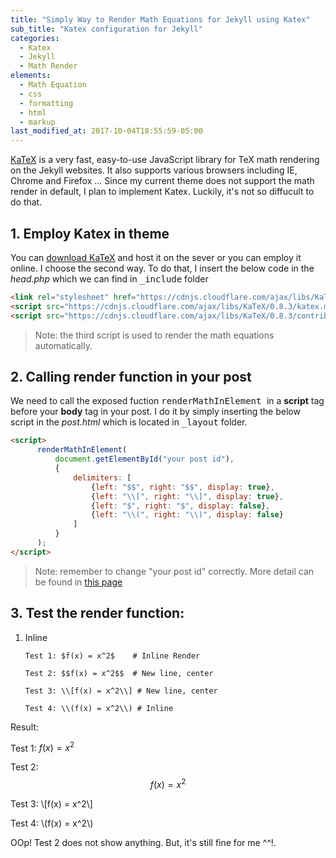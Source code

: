 ```yaml
---
title: "Simply Way to Render Math Equations for Jekyll using Katex"
sub_title: "Katex configuration for Jekyll"
categories:
  - Katex
  - Jekyll
  - Math Render
elements:
  - Math Equation
  - css
  - formatting
  - html
  - markup
last_modified_at: 2017-10-04T18:55:59-05:00
---
```


[KaTeX](https://github.com/Khan/KaTeX) is a very fast, easy-to-use JavaScript library for TeX math rendering on the Jekyll websites. It also supports various browsers including IE, Chrome and Firefox ... Since my current theme does not support the math render in default, I plan to implement Katex. Luckily, it's not so diffucult to do that.

## 1. Employ Katex in theme

You can [download KaTeX](https://github.com/khan/katex/releases) and host it on the sever or you can employ it online. I choose the second way. To do that, I insert the below code in the *head.php* which we can find in <kbd>_include</kbd> folder

```html
<link rel="stylesheet" href="https://cdnjs.cloudflare.com/ajax/libs/KaTeX/0.8.3/katex.min.css" integrity="sha384-B41nY7vEWuDrE9Mr+J2nBL0Liu+nl/rBXTdpQal730oTHdlrlXHzYMOhDU60cwde" crossorigin="anonymous">
<script src="https://cdnjs.cloudflare.com/ajax/libs/KaTeX/0.8.3/katex.min.js" integrity="sha384-L9gv4ooDLrYwW0QCM6zY3EKSSPrsuUncpx26+erN0pJX4wv1B1FzVW1SvpcJPx/8" crossorigin="anonymous"></script>
<script src="https://cdnjs.cloudflare.com/ajax/libs/KaTeX/0.8.3/contrib/auto-render.min.js" integrity="sha384-RkgGHBDdR8eyBOoWeZ/vpGg1cOvSAJRflCUDACusAAIVwkwPrOUYykglPeqWakZu" crossorigin="anonymous"></script>
```

>Note: the third script is used to render the math equations automatically.

## 2. Calling render function in your post

We need to call the exposed fuction <kbd> renderMathInElement </kbd> in a **script** tag before your **body** tag in your post. I do it by simply inserting the below script in the *post.html* which is located in <kbd>_layout</kbd> folder.

```html
<script>
      renderMathInElement(
          document.getElementById("your post id"),
          {
              delimiters: [
                  {left: "$$", right: "$$", display: true},
                  {left: "\\[", right: "\\]", display: true},
                  {left: "$", right: "$", display: false},
                  {left: "\\(", right: "\\)", display: false}
              ]
          }
      );
</script>
```
>Note: remember to change "your post id" correctly. More detail can be found in [this page](https://github.com/Khan/KaTeX/blob/master/contrib/auto-render/README.md)

## 3. Test the render function:

1. Inline
    ```
    Test 1: $f(x) = x^2$    # Inline Render

    Test 2: $$f(x) = x^2$$  # New line, center

    Test 3: \\[f(x) = x^2\\] # New line, center

    Test 4: \\(f(x) = x^2\\) # Inline
    ```

Result:

Test 1: $f(x) = x^2$

Test 2: $$f(x) = x^2$$

Test 3: \\[f(x) = x^2\\]

Test 4: \\(f(x) = x^2\\)

OOp! Test 2 does not show anything. But, it's still fine for me ^^!.